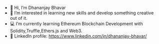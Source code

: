 - 👋 Hi, I’m Dhananjay Bhavar
- 👀 I’m interested in learning new skills and develop something creative out of it.
- 💻 I’m currently learning Ethereum Blockchain Development with Solidity,Truffle,Ethers.js and Web3.
- 🔗 LinkedIn profile: https://www.linkedin.com/in/dhananjay-bhavar/

<!---
dhananjay-14/dhananjay-14 is a ✨ special ✨ repository because its `README.md` (this file) appears on your GitHub profile.
You can click the Preview link to take a look at your changes.
--->
